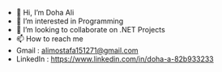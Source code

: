 - 👋 Hi, I’m Doha Ali
- 👀 I’m interested in Programming
- 💞️ I’m looking to collaborate on .NET Projects
- 📫 How to reach me 
- Gmail : alimostafa151271@gmail.com
- LinkedIn : https://www.linkedin.com/in/doha-a-82b933233

<!---
Doha2506/Doha2506 is a ✨ special ✨ repository because its `README.md` (this file) appears on your GitHub profile.
You can click the Preview link to take a look at your changes.
--->
